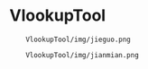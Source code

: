 # VlookupTool

        VlookupTool/img/jieguo.png
      
        VlookupTool/img/jianmian.png
      
